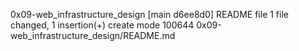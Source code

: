 0x09-web_infrastructure_design
[main d6ee8d0] README file
 1 file changed, 1 insertion(+)
 create mode 100644 0x09-web_infrastructure_design/README.md
